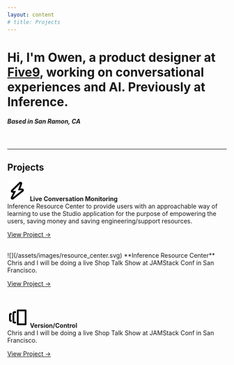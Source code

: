 ```yaml
---
layout: content
# title: Projects
---
```

# <b>Hi, I'm Owen, a product designer at [Five9](https://www.five9.com), working on conversational experiences and AI. Previously at Inference.</b>
##### Based in San Ramon, CA
<br>

---

## Projects

![](/assets/images/live.svg) **Live Conversation Monitoring**
<br>Inference Resource Center to provide users with an approachable way of learning to use the Studio application for the purpose of empowering the users, saving money and saving engineering/support resources.

[View Project →](/resource_center)

<br>
![](/assets/images/resource_center.svg) **Inference Resource Center**
<br>Chris and I will be doing a live Shop Talk Show at JAMStack Conf in San Francisco.

[View Project →](/resource_center)

<br>

![](/assets/images/version_control.svg) **Version/Control**
<br>Chris and I will be doing a live Shop Talk Show at JAMStack Conf in San Francisco.

[View Project →](/resource_center)

